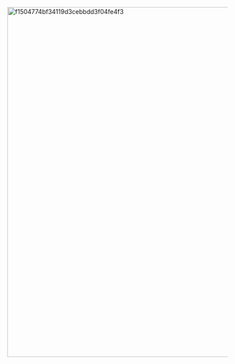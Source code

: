 <p allign "center"><img width="2000" height="800" alt="f1504774bf34119d3cebbdd3f04fe4f3" src="https://github.com/user-attachments/assets/d45228c9-6cf3-41af-a8d6-5c291d428daf" /><p allign "center">
